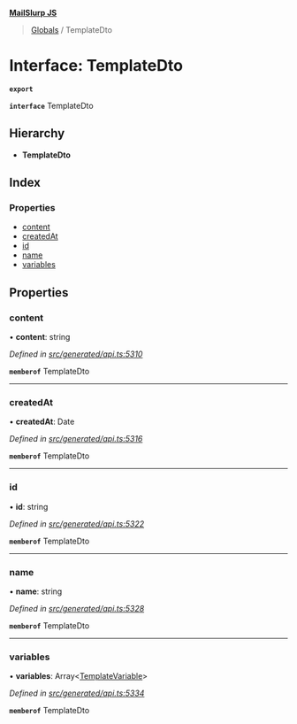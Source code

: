 **[MailSlurp JS](../README.md)**

> [Globals](../README.md) / TemplateDto

# Interface: TemplateDto

**`export`** 

**`interface`** TemplateDto

## Hierarchy

* **TemplateDto**

## Index

### Properties

* [content](templatedto.md#content)
* [createdAt](templatedto.md#createdat)
* [id](templatedto.md#id)
* [name](templatedto.md#name)
* [variables](templatedto.md#variables)

## Properties

### content

•  **content**: string

*Defined in [src/generated/api.ts:5310](https://github.com/mailslurp/mailslurp-client/blob/2c659a7/src/generated/api.ts#L5310)*

**`memberof`** TemplateDto

___

### createdAt

•  **createdAt**: Date

*Defined in [src/generated/api.ts:5316](https://github.com/mailslurp/mailslurp-client/blob/2c659a7/src/generated/api.ts#L5316)*

**`memberof`** TemplateDto

___

### id

•  **id**: string

*Defined in [src/generated/api.ts:5322](https://github.com/mailslurp/mailslurp-client/blob/2c659a7/src/generated/api.ts#L5322)*

**`memberof`** TemplateDto

___

### name

•  **name**: string

*Defined in [src/generated/api.ts:5328](https://github.com/mailslurp/mailslurp-client/blob/2c659a7/src/generated/api.ts#L5328)*

**`memberof`** TemplateDto

___

### variables

•  **variables**: Array\<[TemplateVariable](../modules/templatevariable.md)>

*Defined in [src/generated/api.ts:5334](https://github.com/mailslurp/mailslurp-client/blob/2c659a7/src/generated/api.ts#L5334)*

**`memberof`** TemplateDto
